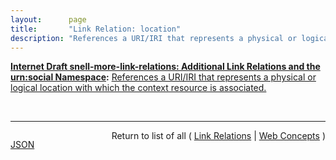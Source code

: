 ```yaml
---
layout:      page
title:       "Link Relation: location"
description: "References a URI/IRI that represents a physical or logical location with which the context resource is associated."
---
```


**[Internet Draft snell-more-link-relations: Additional Link Relations and the urn:social Namespace](/specs/IETF/I-D/snell-more-link-relations "This specification defines a number of additional Link Relation Types that can used for a variety of purposes."):** [References a URI/IRI that represents a physical or logical location with which the context resource is associated.](http://tools.ietf.org/html/draft-snell-more-link-relations#section-3 "Read documentation for Link Relation &#34;location&#34;")

<br/>
<hr/>

<p style="float : left"><a href="location.json" title="JSON representing this particular Web Concept value">JSON</a></p>
<p style="text-align: right">Return to list of all ( <a href="../link-relations">Link Relations</a> | <a href="../">Web Concepts</a> )</p>

